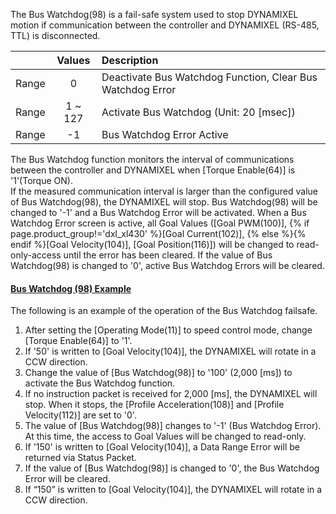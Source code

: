  The Bus Watchdog(98) is a fail-safe system used to stop DYNAMIXEL motion if communication between the controller and DYNAMIXEL (RS-485, TTL) is disconnected.

|       | Values  | Description                                                |
|:------|:-------:|:-----------------------------------------------------------|
| Range |    0    | Deactivate Bus Watchdog Function, Clear Bus Watchdog Error |
| Range | 1 ~ 127 | Activate Bus Watchdog  (Unit: 20 [msec])                   |
| Range |   -1    | Bus Watchdog Error Active                                  |

The Bus Watchdog function monitors the interval of communications between the controller and DYNAMIXEL when [Torque Enable(64)] is '1'(Torque ON).  
If the measured communication interval is larger than the configured value of Bus Watchdog(98), the DYNAMIXEL will stop. Bus Watchdog(98) will be changed to '-1' and a Bus Watchdog Error will be activated.
When a Bus Watchdog Error screen is active, all Goal Values ([Goal PWM(100)], {% if page.product_group!='dxl_xl430' %}[Goal Current(102)], {% else %}{% endif %}[Goal Velocity(104)], [Goal Position(116)]) will be changed to read-only-access until the error has been cleared.
If the value of Bus Watchdog(98) is changed to '0', active Bus Watchdog Errors will be cleared.

#### [Bus Watchdog (98) Example](#bus-watchdog-98-example)

The following is an example of the operation of the Bus Watchdog failsafe.
1. After setting the [Operating Mode(11)] to speed control mode, change [Torque Enable(64)] to '1'.
2. If '50' is written to [Goal Velocity(104)], the DYNAMIXEL will rotate in a CCW direction.
3. Change the value of [Bus Watchdog(98)] to '100' (2,000 [ms]) to activate the Bus Watchdog function.
4. If no instruction packet is received for 2,000 [ms], the DYNAMIXEL will stop. When it stops, the [Profile Acceleration(108)] and [Profile Velocity(112)] are set to '0'.
5. The value of [Bus Watchdog(98)] changes to '-1' (Bus Watchdog Error). At this time, the access to Goal Values will be changed to read-only.
6. If '150' is written to [Goal Velocity(104)], a Data Range Error will be returned via Status Packet.
7. If the value of [Bus Watchdog(98)] is changed to '0', the Bus Watchdog Error will be cleared.
8. If “150” is written to [Goal Velocity(104)], the DYNAMIXEL will rotate in a CCW direction.


[Protocol 2.0]: /docs/en/dxl/protocol2/#status-packet
